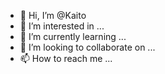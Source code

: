 - 👋 Hi, I’m @Kaito
- 👀 I’m interested in ...
- 🌱 I’m currently learning ...
- 💞️ I’m looking to collaborate on ...
- 📫 How to reach me ...

<!---
Kaito/Kaito is a ✨ special ✨ repository because its `README.md` (this file) appears on your GitHub profile.
You can click the Preview link to take a look at your changes.
--->
